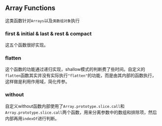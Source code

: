 ## Array Functions

这类函数针对`Arrays`以及`类数组对象`执行

### first & initial & last & rest & compact

这五个函数很好实现。

### flatten

这个函数的功能通过递归实现，shallow模式的判断费了些时间。自定义的`flatten`函数其实并没有实际执行`"flatten"`的功能，而是由其内部的函数执行，这样做是利用作用域，简化传参。

### without

自定义without函数内部使用了`Array.prototype.slice.call`和`Array.prototype.slice.call`两个函数，用来分离参数中的数组和排除项，然后内部再用`indexOf`进行判断。

